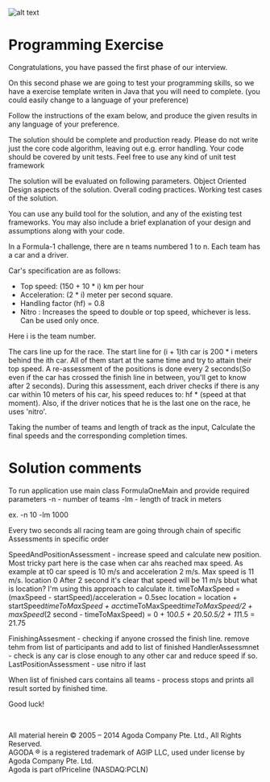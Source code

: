 ![alt text](http://cdn0.agoda.net/images/MVC/default/logo-agoda-mobile@2X.png "agoda")

Programming Exercise
===================

Congratulations, you have passed the first phase of our interview. 

On this second phase we are going to test your programming skills, so we have a exercise template writen in Java that you will need to complete. (you could easily change to a language of your preference)

Follow the instructions of the exam below, and produce the given results in any language of your preference. 

The solution should be complete and production ready. Please do not write just the core code algorithm, leaving out e.g. error handling.
Your code should be covered by unit tests.
Feel free to use any kind of unit test framework

The solution will be evaluated on following
parameters.
Object Oriented Design aspects of the solution.
Overall coding practices.
Working test cases of the solution.

You can use any build tool for the solution, and any of the existing test frameworks.
You may also include a brief explanation of your design and assumptions along with your code.

In a Formula-1 challenge, there are n teams numbered 1 to n. Each team has a car and a driver.

Car's specification are as follows:
- Top speed: (150 + 10 * i) km per hour
- Acceleration: (2 * i) meter per second square.
- Handling factor (hf) = 0.8
- Nitro : Increases the speed to double or top speed, whichever is less. Can be used only once.

Here i is the team number.

The cars line up for the race. The start line for (i + 1)th car is 200 * i meters behind the ith car.
All of them start at the same time and try to attain their top speed. A re-assessment of the positions is done every 2 seconds(So even if the car has crossed the finish line in between, you'll get to know after 2 seconds). During this assessment, each driver checks if there is any car within 10 meters of his car, his speed reduces to: hf * (speed at that moment). Also, if the driver notices that he is the last one on the race, he uses 'nitro'.

Taking the number of teams and length of track as the input, Calculate the final speeds and the corresponding completion times.

Solution comments
=================

To run application use main class FormulaOneMain and provide required parameters
-n - number of teams
-lm - length of track in meters

ex. -n 10 -lm 1000

Every two seconds all racing team are going through chain of specific Assessments in specific order

SpeedAndPositionAssessment - increase speed and calculate new position. Most tricky part here is the case when car ahs reached max speed.
    As example at t0 car speed is 10 m/s and acceleration 2 m/s. Max speed is 11 m/s. location 0
    After 2 second it's clear that speed will be 11 m/s bbut what is location? I'm using this approach to calculate it.
        timeToMaxSpeed = (maxSpeed - startSpeed)/acceleration = 0.5sec
        location = location + startSpeed*timeToMaxSpeed + acc*timeToMaxSpeed*timeToMaxSpeed/2 + maxSpeed*(2 second - timeToMaxSpeed) = 0 + 10*0.5 + 2*0.5*0.5/2 + 11*1.5 = 21.75

FinishingAssesment - checking if anyone crossed the finish line. remove tehm from list of participants and add to list of finished
HandlerAssessmnet - check is any car is close enough to any other car and reduce speed if so.
LastPositionAssessment - use nitro if last

When list of finished cars contains all teams - process stops and prints all result sorted by finished time.


Good luck!

<br />

All material herein © 2005 – 2014 Agoda Company Pte. Ltd., All Rights Reserved.<br />
AGODA ® is a registered trademark of AGIP LLC, used under license by Agoda Company Pte. Ltd.<br />
Agoda is part ofPriceline (NASDAQ:PCLN)<br />

